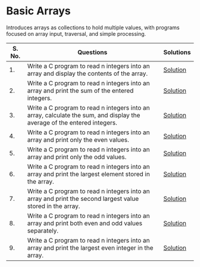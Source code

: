 # Basic Arrays

Introduces arrays as collections to hold multiple values, with programs focused on array input, traversal, and simple processing.

| S. No. | Questions | Solutions |
|---|---|---|
| 1. | Write a C program to read n integers into an array and display the contents of the array. | [Solution]() |
| 2. | Write a C program to read n integers into an array and print the sum of the entered integers. | [Solution]() |
| 3. | Write a C program to read n integers into an array, calculate the sum, and display the average of the entered integers. | [Solution]() |
| 4. | Write a C program to read n integers into an array and print only the even values. | [Solution]() |
| 5. | Write a C program to read n integers into an array and print only the odd values. | [Solution]() |
| 6. | Write a C program to read n integers into an array and print the largest element stored in the array. | [Solution]() |
| 7. | Write a C program to read n integers into an array and print the second largest value stored in the array. | [Solution]() |
| 8. | Write a C program to read n integers into an array and print both even and odd values separately. | [Solution]() |
| 9. | Write a C program to read n integers into an array and print the largest even integer in the array. | [Solution]() |
